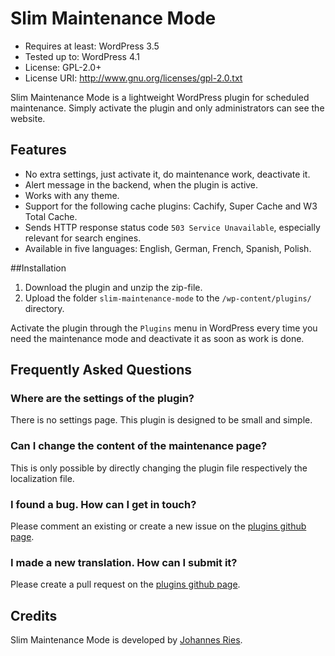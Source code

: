 # Slim Maintenance Mode
* Requires at least: WordPress 3.5
* Tested up to: WordPress 4.1
* License: GPL-2.0+
* License URI: http://www.gnu.org/licenses/gpl-2.0.txt

Slim Maintenance Mode is a lightweight WordPress plugin for scheduled maintenance. Simply activate the plugin and only administrators can see the website. 

## Features
* No extra settings, just activate it, do maintenance work, deactivate it.
* Alert message in the backend, when the plugin is active.
* Works with any theme.
* Support for the following cache plugins: Cachify, Super Cache and W3 Total Cache.
* Sends HTTP response status code `503 Service Unavailable`, especially relevant for search engines.
* Available in five languages: English, German, French, Spanish, Polish.

##Installation
1. Download the plugin and unzip the zip-file.
2. Upload the folder `slim-maintenance-mode` to the `/wp-content/plugins/` directory.

Activate the plugin through the `Plugins` menu in WordPress every time you need the maintenance mode and deactivate it as soon as work is done.

## Frequently Asked Questions
### Where are the settings of the plugin?

There is no settings page. This plugin is designed to be small and simple.

### Can I change the content of the maintenance page?

This is only possible by directly changing the plugin file respectively the localization file.

### I found a bug. How can I get in touch?

Please comment an existing or create a new issue on the [plugins github page](https://github.com/wpdocde/slim-maintenance-mode/issues).

### I made a new translation. How can I submit it?

Please create a pull request on the [plugins github page](https://github.com/wpdocde/slim-maintenance-mode/pulls).

## Credits
Slim Maintenance Mode is developed by [Johannes Ries](http://wpdoc.de).
